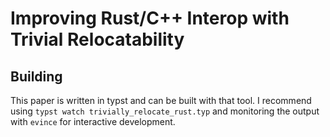 # Improving Rust/C++ Interop with Trivial Relocatability

## Building

This paper is written in typst and can be built with that tool. I recommend
using `typst watch trivially_relocate_rust.typ` and monitoring the output with
`evince` for interactive development.
